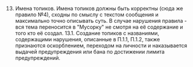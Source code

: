 13. Имена топиков. Имена топиков должны быть корректны (сюда же правило №4), сходны по смыслу с текстом сообщения и максимально точно описывать суть. В случае нарушения правила - вся тема переносится в "Мусорку" не смотря на её содержание и того кто её создал.
13.1. Создание топиков с названиями, содержащими нарушения, описанные в П.1.1, П.1.2, также признаются оскорблением, переходом на личности и наказывается выдачей предупреждения или бана по достижении лимита предупреждений.
